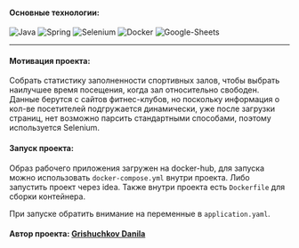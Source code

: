 #### Основные технологии:

![Java](https://img.shields.io/badge/java-%23ED8B00.svg?style=for-the-badge&logo=openjdk&logoColor=white)
![Spring](https://img.shields.io/badge/spring%20BOOT-43B02A.svg?&style=for-the-badge&logo=spring&logoColor=white)
![Selenium](https://img.shields.io/badge/selenium-43B02A.svg?&style=for-the-badge&logo=selenium&logoColor=white)
![Docker](https://img.shields.io/badge/docker-blue.svg?&style=for-the-badge&logo=docker&logoColor=white)
![Google-Sheets](https://img.shields.io/badge/GOOGLE%20SHEETS-43B02A.svg?&style=for-the-badge&logo=google%20SHEETS&logoColor=white)

---

#### Мотивация проекта:

Собрать статистику заполненности спортивных залов, чтобы выбрать наилучшее время посещения, когда зал относительно
свободен.  
Данные берутся с сайтов фитнес-клубов, но поскольку информация о кол-ве посетителей подгружается динамически, уже после
загрузки страниц, нет возможно парсить стандартными способами, поэтому используется Selenium.

#### Запуск проекта:

Образ рабочего приложения загружен на docker-hub, для запуска можно использовать `docker-compose.yml` внутри проекта.
Либо запустить проект через idea. Также внутри проекта есть `Dockerfile` для сборки контейнера.

При запуске обратить внимание на переменные в `application.yaml`.

#### Автор проекта:  [Grishuchkov Danila](https://github.com/grishuchkov)

